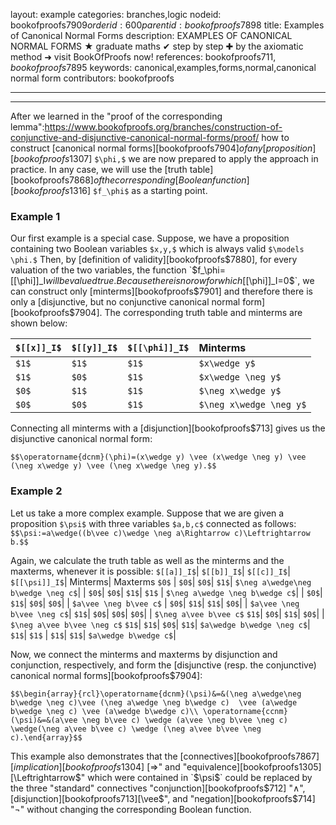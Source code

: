 layout: example
categories: branches,logic
nodeid: bookofproofs$7909
orderid: 600
parentid: bookofproofs$7898
title: Examples of Canonical Normal Forms
description: EXAMPLES OF CANONICAL NORMAL FORMS &#9733; graduate maths &#10004; step by step &#10010; by the axiomatic method &#10140; visit BookOfProofs now!
references: bookofproofs$711,bookofproofs$7895
keywords: canonical,examples,forms,normal,canonical normal form
contributors: bookofproofs


---


---

After we learned in the "proof of the corresponding lemma":https://www.bookofproofs.org/branches/construction-of-conjunctive-and-disjunctive-canonical-normal-forms/proof/ how to construct [canonical normal forms][bookofproofs$7904] of any [proposition][bookofproofs$1307] `$\phi,$` we are now prepared to apply the approach in practice. In any case, we will use the [truth table][bookofproofs$7868] of the corresponding [Boolean function][bookofproofs$1316] `$f_\phi$` as a starting point.

### Example 1

Our first example is a special case. Suppose, we have a proposition containing two Boolean variables `$x,y,$` which is always valid `$\models \phi.$` Then, by [definition of validity][bookofproofs$7880], for every valuation of the two variables, the function `$f_\phi=[[\phi]]_I$` will be valued true. Because there is no row for which `$[[\phi]]_I=0$`, we can construct only [minterms][bookofproofs$7901] and therefore there is only a [disjunctive, but no conjunctive canonical normal form][bookofproofs$7904]. The corresponding truth table and minterms are shown below:


`$[[x]]_I$` | `$[[y]]_I$` | `$[[\phi]]_I$` | Minterms
:------------- |:------------- |:------------- |:-------------
 `$1$`| `$1$`| `$1$`| `$x\wedge y$`
 `$1$`| `$0$`| `$1$`| `$x\wedge \neg y$`
 `$0$`| `$1$`| `$1$`| `$\neg x\wedge y$`
 `$0$`| `$0$`| `$1$`| `$\neg x\wedge \neg y$`

Connecting all minterms with a [disjunction][bookofproofs$713] gives us the disjunctive canonical normal form: 

`$$\operatorname{dcnm}(\phi)=(x\wedge y) \vee (x\wedge \neg y) \vee (\neg x\wedge y) \vee (\neg x\wedge \neg y).$$` 

### Example 2

Let us take a more complex example. Suppose that we are given a proposition `$\psi$` with three variables `$a,b,c$` connected as follows:
`$$\psi:=a\wedge((b\vee c)\wedge \neg a\Rightarrow c)\Leftrightarrow b.$$`

Again, we calculate the truth table as well as the minterms and the maxterms, whenever it is possible:
 `$[[a]]_I$`| `$[[b]]_I$`| `$[[c]]_I$`| `$[[\psi]]_I$`| Minterms| Maxterms
 `$0$` | `$0$`| `$0$`| `$1$`| `$\neg a\wedge\neg b\wedge \neg c$`| 
| `$0$`| `$0$`| `$1$`| `$1$` | `$\neg a\wedge \neg b\wedge c$`| | 
 `$0$`| `$1$`| `$0$`| `$0$`| | `$a\vee \neg b\vee c$`
| `$0$`| `$1$`| `$1$`| `$0$`| | `$a\vee \neg b\vee \neg c$`| 
 `$1$`| `$0$`| `$0$`| `$0$`| | `$\neg a\vee b\vee c$`
 `$1$`| `$0$`| `$1$`| `$0$`| | `$\neg a\vee b\vee \neg c$`
 `$1$`| `$1$`| `$0$`| `$1$`| `$a\wedge b\wedge \neg c$`| 
 `$1$`| `$1$` | `$1$`| `$1$`| `$a\wedge b\wedge c$`| 

Now, we connect the minterms and maxterms by disjunction and conjunction, respectively, and form the [disjunctive (resp. the conjunctive) canonical normal forms][bookofproofs$7904]:

`$$\begin{array}{rcl}\operatorname{dcnm}(\psi)&=&(\neg a\wedge\neg b\wedge \neg c)\vee (\neg a\wedge \neg b\wedge c)  \vee (a\wedge b\wedge \neg c) \vee (a\wedge b\wedge c)\\
\operatorname{ccnm}(\psi)&=&(a\vee \neg b\vee c) \wedge (a\vee \neg b\vee \neg c)  \wedge(\neg a\vee b\vee c) \wedge (\neg a\vee b\vee \neg c).\end{array}$$`


This example also demonstrates that the [connectives][bookofproofs$7867] [implication][bookofproofs$1304] [$\Rightarrow$" and "equivalence][bookofproofs$1305] [$\Leftrightarrow$" which were contained in `$\psi$` could be replaced by the three "standard" connectives "conjunction][bookofproofs$712] "$\wedge$", [disjunction][bookofproofs$713] [$\vee$", and "negation][bookofproofs$714] "$\neg$" without changing the corresponding Boolean function.
